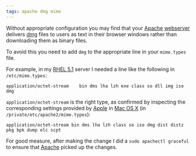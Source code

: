 ```yaml
---
tags: apache dmg mime
---
```


Without appropriate configuration you may find that your [Apache](/wiki/Apache) [webserver](/wiki/webserver) delivers [dmg](/wiki/dmg) files to users as text in their browser windows rather than downloading them as binary files.

To avoid this you need to add `dmg` to the appropriate line in your `mime.types` file.

For example, in my [RHEL 5.1](/wiki/RHEL_5.1) server I needed a line like the following in `/etc/mime.types`:

    application/octet-stream	bin dms lha lzh exe class so dll img iso dmg

`application/octet-stream` is the right type, as confirmed by inspecting the corresponding settings provided by [Apple](/wiki/Apple) in [Mac OS X](/wiki/Mac_OS_X) (in `/private/etc/apache2/mime.types`):

    application/octet-stream bin dms lha lzh class so iso dmg dist distz pkg bpk dump elc scpt

For good measure, after making the change I did a `sudo apachectl graceful` to ensure that [Apache](/wiki/Apache) picked up the changes.
